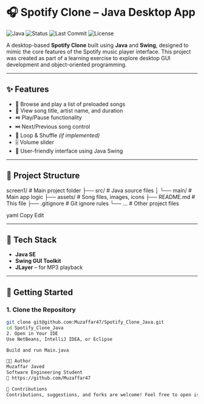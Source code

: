 # 🎧 Spotify Clone – Java Desktop App

![Java](https://img.shields.io/badge/Java-Desktop-orange?logo=java)
![Status](https://img.shields.io/badge/status-Active-brightgreen)
![Last Commit](https://img.shields.io/github/last-commit/Muzaffar47/Spotify_Clone_Java)
![License](https://img.shields.io/github/license/Muzaffar47/Spotify_Clone_Java)

A desktop-based **Spotify Clone** built using **Java** and **Swing**, designed to mimic the core features of the Spotify music player interface. This project was created as part of a learning exercise to explore desktop GUI development and object-oriented programming.

---

## ✨ Features

- 🎵 Browse and play a list of preloaded songs  
- 📃 View song title, artist name, and duration  
- ⏯️ Play/Pause functionality  
- ⏭️ Next/Previous song control  
- 🔁 Loop & Shuffle *(if implemented)*  
- 🎚️ Volume slider  
- 🎨 User-friendly interface using Java Swing  

---

## 📁 Project Structure

screen1/ # Main project folder
├── src/ # Java source files
│ └── main/ # Main app logic
├── assets/ # Song files, images, icons
├── README.md # This file
├── .gitignore # Git ignore rules
└── ... # Other project files

yaml
Copy
Edit

---

## 🧰 Tech Stack

- **Java SE**
- **Swing GUI Toolkit**
- **JLayer** – for MP3 playback

---

## 🚀 Getting Started

### 1. Clone the Repository

```bash
git clone git@github.com:Muzaffar47/Spotify_Clone_Java.git
cd Spotify_Clone_Java
2. Open in Your IDE
Use NetBeans, IntelliJ IDEA, or Eclipse

Build and run Main.java

👨‍💻 Author
Muzaffar Javed
Software Engineering Student
🔗 https://github.com/Muzaffar47

🤝 Contributions
Contributions, suggestions, and forks are welcome! Feel free to open issues or submit pull requests.